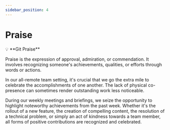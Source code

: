 ```yaml
---
sidebar_position: 4
---
```


# Praise

<aside>
💡 **Git Praise**

Praise is the expression of approval, admiration, or commendation. It involves recognizing someone's achievements, qualities, or efforts through words or actions.

</aside>

In our all-remote team setting, it's crucial that we go the extra mile to celebrate the accomplishments of one another. The lack of physical co-presence can sometimes render outstanding work less noticeable.

During our weekly meetings and briefings, we seize the opportunity to highlight noteworthy achievements from the past week. Whether it's the rollout of a new feature, the creation of compelling content, the resolution of a technical problem, or simply an act of kindness towards a team member, all forms of positive contributions are recognized and celebrated.
